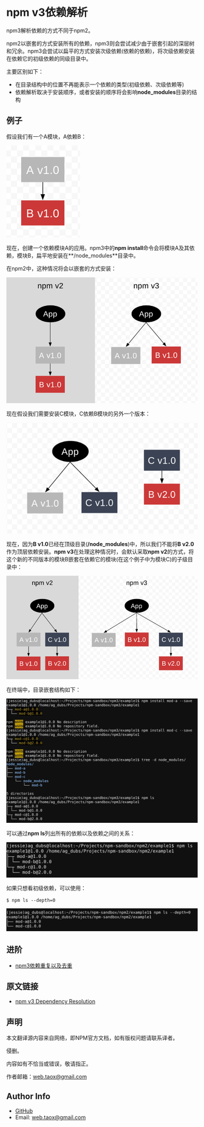 # npm v3依赖解析

npm3解析依赖的方式不同于npm2。

npm2以嵌套的方式安装所有的依赖，npm3则会尝试减少由于嵌套引起的深层树和冗余。npm3会尝试以扁平的方式安装次级依赖(依赖的依赖)，将次级依赖安装在依赖它的初级依赖的同级目录中。

主要区别如下：

* 在目录结构中的位置不再能表示一个依赖的类型(初级依赖、次级依赖等)
* 依赖解析取决于安装顺序，或者安装的顺序将会影响**node_modules**目录的结构

## 例子

假设我们有一个A模块，A依赖B：

![npm3deps1](../../../images/npm/how-npm-works/npm3deps1.png)

现在，创建一个依赖模块A的应用。npm3中的**npm install**命令会将模块A及其依赖，模块B，扁平地安装在**/node_modules**目录中。

在npm2中，这种情况将会以嵌套的方式安装：

![npm3deps2](../../../images/npm/how-npm-works/npm3deps2.png)

现在假设我们需要安装C模块，C依赖B模块的另外一个版本：

![npm3deps3](../../../images/npm/how-npm-works/npm3deps3.png)

现在，因为**B v1.0**已经在顶级目录(**/node_modules**)中，所以我们不能将**B v2.0**作为顶层依赖安装。**npm v3**在处理这种情况时，会默认采取**npm v2**的方式，将这个新的不同版本的模块B嵌套在依赖它的模块(在这个例子中为模块C)的子级目录中：

![npm3deps4](../../../images/npm/how-npm-works/npm3deps4.png)

在终端中，目录嵌套结构如下：

![npm3tree](../../../images/npm/how-npm-works/npm3tree.png)

可以通过**npm ls**列出所有的依赖以及依赖之间的关系：

![npmls](../../../images/npm/how-npm-works/npmls.png)

如果只想看初级依赖，可以使用：

```shell
$ npm ls --depth=0
```

![npmlsdepth0](../../../images/npm/how-npm-works/npmlsdepth0.png)

## 进阶

* [npm3依赖重复以及去重](https://github.com/NinjiaHub/Tools-Tricks/blob/master/npm/documents/how-npm-works/npm3-dupe.md)

## 原文链接

* [npm v3 Dependency Resolution](https://docs.npmjs.com/how-npm-works/npm3)

## 声明

本文翻译源内容来自网络，即NPM官方文档，如有版权问题请联系译者。

侵删。

内容如有不恰当或错误，敬请指正。

作者邮箱：<web.taox@gmail.com>

## Author Info

* [GitHub](https://github.com/Tao-Quixote)
* Email: <web.taox@gmail.com>
